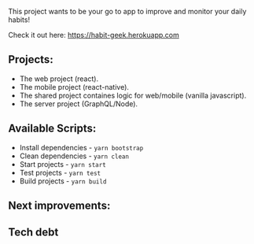 This project wants to be your go to app to improve and monitor your daily habits!

Check it out here: https://habit-geek.herokuapp.com

## Projects:

- The web project (react).
- The mobile project (react-native).
- The shared project containes logic for web/mobile (vanilla javascript).
- The server project (GraphQL/Node).

## Available Scripts:

- Install dependencies - `yarn bootstrap`
- Clean dependencies - `yarn clean`
- Start projects - `yarn start`
- Test projects - `yarn test`
- Build projects - `yarn build`

## Next improvements:

## Tech debt
